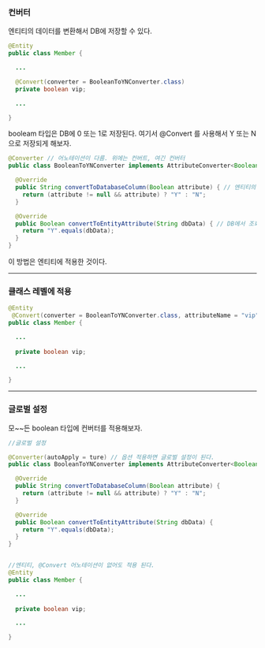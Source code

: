 ### 컨버터
엔티티의 데이터를 변환해서 DB에 저장할 수 있다.

```java
@Entity
public class Member {

  ...

  @Convert(converter = BooleanToYNConverter.class)
  private boolean vip;

  ...

}
```

booleam 타입은 DB에 0 또는 1로 저장된다. 여기서 @Convert 를 사용해서 Y 또는 N으로 저장되게 해보자.

```java
@Converter // 어노테이션이 다름. 위에는 컨버트, 여긴 컨버터
public class BooleanToYNConverter implements AttributeConverter<Boolean, String> { //AttributeConverter 구현 <현재타입, 반환타입> 이다

  @Override
  public String convertToDatabaseColumn(Boolean attribute) { // 엔티티의 데이터를 DB 컬럼에 저장할 데이터로 변환
    return (attribute != null && attribute) ? "Y" : "N";
  }

  @Override
  public Boolean convertToEntityAttribute(String dbData) { // DB에서 조회한 컬럼 데이터를 엔티티의 데이터로 변환
    return "Y".equals(dbData);
  }
}
```

이 방법은 엔티티에 적용한 것이다.

---

### 클래스 레벨에 적용

```java
@Entity
 @Convert(converter = BooleanToYNConverter.class, attributeName = "vip") // vip 필드에 적용하겠다고 명시
public class Member {

  ...
 
  private boolean vip;

  ...

}
```

---

### 글로벌 설정
모~~든 boolean 타입에 컨버터를 적용해보자.

```java
//글로벌 설정

@Converter(autoApply = ture) // 옵션 적용하면 글로벌 설정이 된다.
public class BooleanToYNConverter implements AttributeConverter<Boolean, String> {

  @Override
  public String convertToDatabaseColumn(Boolean attribute) {
    return (attribute != null && attribute) ? "Y" : "N";
  }

  @Override
  public Boolean convertToEntityAttribute(String dbData) {
    return "Y".equals(dbData);
  }
}


//엔티티, @Convert 어노테이션이 없어도 적용 된다.
@Entity
public class Member {

  ...
 
  private boolean vip;

  ...

}
